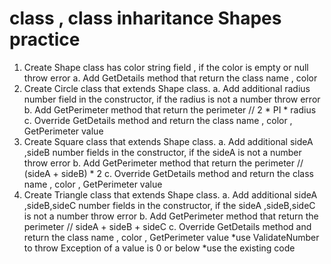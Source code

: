 # class , class inharitance Shapes practice
1. Create Shape class has color string field , if the color is empty or null throw error
    a. Add GetDetails method that return the class name , color
2. Create Circle class that extends Shape class.
    a. Add additional radius number field in the constructor, if the radius is not a number throw error
    b. Add GetPerimeter method that return the perimeter // 2 * PI * radius
    c. Override GetDetails method and return the class name , color ,  GetPerimeter value
3. Create Square class that extends Shape class.
    a. Add additional sideA ,sideB number fields in the constructor, if the sideA  is not a number throw error
    b. Add GetPerimeter method that return the perimeter // (sideA + sideB) * 2
    c. Override GetDetails method and return the class name , color ,  GetPerimeter value
4. Create Triangle class that extends Shape class.
    a. Add additional sideA ,sideB,sideC number fields in the constructor, if the sideA ,sideB,sideC is not a number throw error
    b. Add GetPerimeter method that return the perimeter // sideA + sideB + sideC
    c. Override GetDetails method and return the class name , color ,  GetPerimeter value
*use ValidateNumber to throw Exception of a value is 0 or below
*use the existing code 